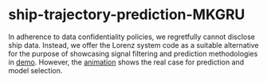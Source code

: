# ship-trajectory-prediction-MKGRU
In adherence to data confidentiality policies, we regretfully cannot disclose ship data. Instead, we offer the Lorenz system code as a suitable alternative for the purpose of showcasing signal filtering and prediction methodologies in [demo](https://github.com/Chengfeng-Jia/ship-trajectory-prediction-MKGRU/blob/main/Kalman%20filter%20with%20GRU%20network%20driven%20dynamic.ipynb).
However, the [animation](https://github.com/Chengfeng-Jia/ship-trajectory-prediction-MKGRU/blob/main/right_one_animation.mp4) shows the real case for prediction and model selection.
